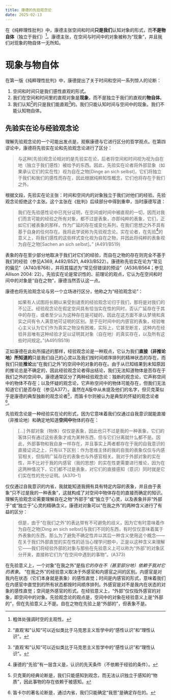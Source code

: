 ```yaml
---
title: 康德的先验观念论
date: 2025-02-13
---
```


在《纯粹理性批判》中，康德主张空间和时间**只是我们**认知对象的形式，而**不是物自体**（独立于我们）[^1]。康德主张，在空间与时间中的对象被称为“现象”，并且我们对现象的物自体一无所知。
[^1]: 粗体处强调时空的主观性。

# 现象与物自体
在第一版《纯粹理性批判》中，康德提出了关于时间和空间一系列惊人的论断：
  1. 空间和时间只是我们感性直观的形式。
  2. 我们在空间和时间里的直观对象是**现象**，而不是独立于我们的直观的**物自体**。
  3. 我们认知[^2]的只是我们能直观[^2]的。我们只能认知时间与空间中的现象。我们不能认知物自体。
[^2]: “直观‘和”认知“可以近似类比于马克思主义哲学中的“感性认识”和“理性认识”。

## 先验实在论与经验观念论
理解先验观念论的一个可能出发点是，观察康德与它进行区分的哲学观点。在第四谬论中，康德将先验实在论和先验观念论进行了区分：

>与这种[先验]观念论相对的是先验实在论，后者将空间和时间视为视为自在地（独立于我们感性）被给予的东西。因此，先验实在论者将外部显象（如果承认它们的实在性）视为自在之物[Dinge an sich selbst]，它们将独立于我们和我们的感性而存在，因此根据纯粹知性概念，它们也将存在于我们之外。

根据文段，先验实在论主张：时间和空间内的对象独立于我们对他们的经验。先验观念论拒绝这个主张。这个主张在《批判》后续部分中得到重申，当时康德写道：

>我们在先验感性论中已充分证明，在空间或时间中被直观的一切，因而对我们而言可能的经验之所有对象，都不过是表象，亦即纯粹的表象，它们，正如它们被表象的那样，作为广延的存在或变化系列，在我们思想之外不具有基于自身的任何存在。我将此学说称为先验观念论。实在论者，在先验[^3]的意义上，将我们感性的这些样式变化视为自在之物，并因此将纯粹的表象视为自在之物[Sachen an sich selbst]。” (A491/B519)
[^3]: 康德的“先验”有一层含义是，认识的先天条件（不依赖于经验的条件）。

表象的存在至少部分地取决于我们对它们的经验，而自在之物的存在则完全不基于我们的经验（参见A369, A492/B521, A493/B522）。康德称先验实在论为“常见的偏见”（A740/B768），并将其描述为“常见但错误的预设”（A536/B564；参见Allison 2004: 22）。先验实在论是常识性的、前理论的观点，它认为在空间和时间中的对象是“自在之物”，康德当然否认这一点。

康德也将先验观念论与另一个立场进行区分，他称之为“经验观念论”：

>如果有人试图将长期以来受到谴责的经验观念论归于我们，那将是对我们的不公正。经验观念论在假定空间具有恰当实在性的同时，否认广延存在于其中的存在，或者至少认为这种存在是可疑的，因此在这方面不承认梦境和真实之间有令人满意地可证明的区别。至于在时间中的内感官的表象，经验唯心主义认为它们作为真实之物没有困难，实际上，它甚至断言，这种内在经验并且唯有这种经验才足以证明其对象（自在地）的真实存在，以及所有这些时间规定。”(A491/B519)

正如康德在此处所描述的那样，经验观念论是一种观点，它认为我们**直接（非推论地）所知道的**只是我们自己的心灵以及我们按时间顺序排列的精神状态的存在，而我们只能**推论**出“在我们之外”的空间中的对象的存在。由于从已知结果到未知原因的推论总是不确定的，因此经验观念论者得出结论，我们无法知道物体是否存在于我们之外的空间中。康德通常区分了两种经验观念论：独断的观念论，它声称空间中的物体不存在；以及怀疑的观念论，它声称空间中的物体可能存在，但我们无法知道它们是否存在（参见A377）。虽然在A版中从未提及他们的名字，但贝克莱似乎是康德的典型独断的观念论者[^4]，而笛卡尔则被认为是典型的怀疑的观念论者[^5]。

[^4]: 贝克莱的经典论断是，我们只能感知到观念，而无法认识独立于感知的“物质”，因此事物的存在依赖于被感知。
[^5]: 笛卡尔的著名论断是，通过内省，我们只能确定“我思”是确定存在的。

先验观念论是一种经验实在论的形式，因为它意味着我们仅通过自我意识就能直接（非推论地）和确定地知道**空间中**物体的存在：

>[…] 外部对象（物体）仅仅是表象，因此也只不过是我的一种表象，它们的客体只有通过这些表象才成为某种东西，但与它们分离就什么都不是。因此，外部事物和我自身一样存在，并且事实上两者都存在于我的自我意识的直接证词之上，只有以下区别：作为思维主体的我的自我的表象仅仅与内感官相关，但指明广延存在的表象也与外感官相关。我对于外部对象的实在性，并不比对于我的内感官（我的思想）的实在性更需要进行推论，因为在这两种情况下，它们都不过是表象，对它们的直接感知（意识）同时就是它们实在性的充分证明。(A370–1)

仅仅通过自我意识的内省，我就能知道我拥有具有特定内容的表象，并且由于表象“只不过是我的一种表象”，这就构成了对空间中物体存在的直接而确定的知识。
理解先验观念论需要理解自在之物“外部于”或“独立于”心灵，以及表象并非“外部于”或“独立于”心灵的精确含义，康德对对象可以“在我之外”的两种含义进行了有益的区分：

>但是，由于“在我们之外”的表达带有不可避免的歧义，因为它有时意味着作为自在之物[Ding an sich selbst]与我们不同的东西，有时仅仅意味着属于外表象的东西，那么为了避免不确定性并以其后一种含义使用这个概念——在关于我们外部直觉的实在性的适当心理学问题中，正是以这种含义来理解它——我们将经验外部的对象与那些在先验意义上可以称为“外部”的对象区分开来，直接称它们为“在空间中遇到的事物”。(A373)

在先验意义上，一个对象“在我之外”是指*它的存在不（甚至部分地）依赖于我对它的表象*。 “在我之外”的经验意义取决于外感官和内感官之间的区别。内感官是对我内在状态（它们本身就是表象）的感性直觉；时间是内感官的形式，意味着我们在内感官中直觉到的所有状态都按时间顺序排列。外感官是对不是我内在状态的对象的感性直觉；空间是外感官的形式。在经验意义上，“外部”仅仅指外感官的对象，即空间中的对象。先验观念论的观点是，空间中的对象在经验意义上是“外部的”，但在先验意义上不是。自在之物在先验上是“外部的”，但表象不是。
